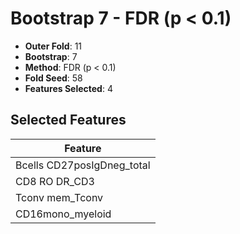 # Bootstrap 7 - FDR (p < 0.1)

- **Outer Fold**: 11
- **Bootstrap**: 7
- **Method**: FDR (p < 0.1)
- **Fold Seed**: 58
- **Features Selected**: 4

## Selected Features

| Feature |
|---------|
| Bcells CD27posIgDneg_total |
| CD8 RO DR_CD3 |
| Tconv mem_Tconv |
| CD16mono_myeloid |
